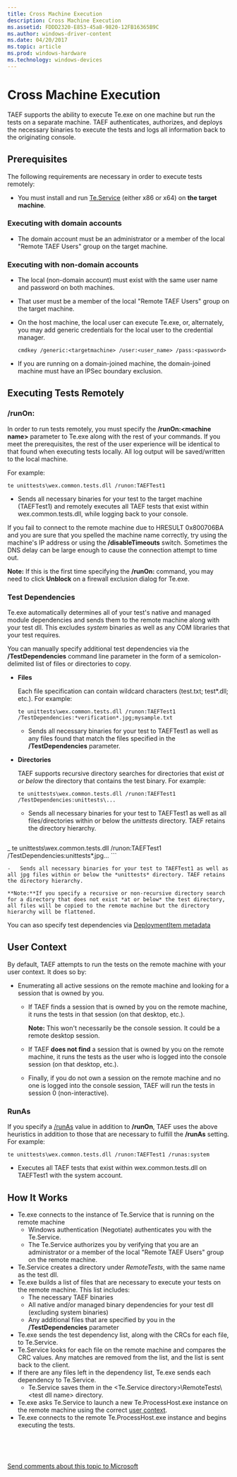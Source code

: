 ```yaml
---
title: Cross Machine Execution
description: Cross Machine Execution
ms.assetid: FDDD2320-E853-45a8-9820-12FB16365B9C
ms.author: windows-driver-content
ms.date: 04/20/2017
ms.topic: article
ms.prod: windows-hardware
ms.technology: windows-devices
---
```


# Cross Machine Execution


TAEF supports the ability to execute Te.exe on one machine but run the tests on a separate machine. TAEF authenticates, authorizes, and deploys the necessary binaries to execute the tests and logs all information back to the originating console.

## <span id="Prerequisites"></span><span id="prerequisites"></span><span id="PREREQUISITES"></span>Prerequisites


The following requirements are necessary in order to execute tests remotely:

-   You must install and run [Te.Service](te-service.md) (either x86 or x64) on **the target machine**.

### <span id="Executing_with_domain_accounts"></span><span id="executing_with_domain_accounts"></span><span id="EXECUTING_WITH_DOMAIN_ACCOUNTS"></span>Executing with domain accounts

-   The domain account must be an administrator or a member of the local "Remote TAEF Users" group on the target machine.

### <span id="Executing_with_non-domain_accounts"></span><span id="executing_with_non-domain_accounts"></span><span id="EXECUTING_WITH_NON-DOMAIN_ACCOUNTS"></span>Executing with non-domain accounts

-   The local (non-domain account) must exist with the same user name and password on both machines.
-   That user must be a member of the local "Remote TAEF Users" group on the target machine.
-   On the host machine, the local user can execute Te.exe, or, alternately, you may add generic credentials for the local user to the credential manager.

    ``` syntax
    cmdkey /generic:<targetmachine> /user:<user_name> /pass:<password>
    ```

-   If you are running on a domain-joined machine, the domain-joined machine must have an IPSec boundary exclusion.

## <span id="Executing_Tests_Remotely"></span><span id="executing_tests_remotely"></span><span id="EXECUTING_TESTS_REMOTELY"></span>Executing Tests Remotely


### <span id="_runOn_"></span><span id="_runon_"></span><span id="_RUNON_"></span>/runOn:

In order to run tests remotely, you must specify the **/runOn:&lt;machine name&gt;** parameter to Te.exe along with the rest of your commands. If you meet the prerequisites, the rest of the user experience will be identical to that found when executing tests locally. All log output will be saved/written to the local machine.

For example:

``` syntax
te unittests\wex.common.tests.dll /runon:TAEFTest1
```

-   Sends all necessary binaries for your test to the target machine (TAEFTest1) and remotely executes all TAEF tests that exist within wex.common.tests.dll, while logging back to your console.

If you fail to connect to the remote machine due to HRESULT 0x800706BA and you are sure that you spelled the machine name correctly, try using the machine's IP address or using the **/disableTimeouts** switch. Sometimes the DNS delay can be large enough to cause the connection attempt to time out.

**Note:** If this is the first time specifying the **/runOn:** command, you may need to click **Unblock** on a firewall exclusion dialog for Te.exe.

### <span id="Test_Dependencies"></span><span id="test_dependencies"></span><span id="TEST_DEPENDENCIES"></span>Test Dependencies

Te.exe automatically determines all of your test's native and managed module dependencies and sends them to the remote machine along with your test dll. This excludes *system* binaries as well as any COM libraries that your test requires.

You can manually specify additional test dependencies via the **/TestDependencies** command line parameter in the form of a semicolon-delimited list of files or directories to copy.

-   **Files**

    Each file specification can contain wildcard characters (test.txt; test\*.dll; etc.). For example:

    ``` syntax
    te unittests\wex.common.tests.dll /runon:TAEFTest1 /TestDependencies:*verification*.jpg;mysample.txt
    ```
    -   Sends all necessary binaries for your test to TAEFTest1 as well as any files found that match the files specified in the **/TestDependencies** parameter.
-   **Directories**

    TAEF supports recursive directory searches for directories that exist *at or below* the directory that contains the test binary. For example:

    ``` syntax
    te unittests\wex.common.tests.dll /runon:TAEFTest1 /TestDependencies:unittests\...
    ```

    -   Sends all necessary binaries for your test to TAEFTest1 as well as all files/directories within or below the *unittests* directory. TAEF retains the directory hierarchy.

    ``` syntax
_    te unittests\wex.common.tests.dll /runon:TAEFTest1 /TestDependencies:unittests\*.jpg...
    ```

    -   Sends all necessary binaries for your test to TAEFTest1 as well as all jpg files within or below the *unittests* directory. TAEF retains the directory hierarchy.

    **Note:**If you specify a recursive or non-recursive directory search for a directory that does not exist *at or below* the test directory, all files will be copied to the remote machine but the directory hierarchy will be flattened.

You can aso specify test dependencies via [DeploymentItem metadata](deploymentitem-metadata.md)

## User Context 


By default, TAEF attempts to run the tests on the remote machine with your user context. It does so by:

-   Enumerating all active sessions on the remote machine and looking for a session that is owned by you.
    -   If TAEF finds a session that is owned by you on the remote machine, it runs the tests in that session (on that desktop, etc.).

        **Note:** This won't necessarily be the console session. It could be a remote desktop session.

    -   If TAEF **does not find** a session that is owned by you on the remote machine, it runs the tests as the user who is logged into the console session (on that desktop, etc.).
    -   Finally, if you do not own a session on the remote machine and no one is logged into the console session, TAEF will run the tests in session 0 (non-interactive).

### <span id="RunAs"></span><span id="runas"></span><span id="RUNAS"></span>RunAs

If you specify a [/runAs](runas.md) value in addition to **/runOn**, TAEF uses the above heuristics in addition to those that are necessary to fulfill the **/runAs** setting. For example:

``` syntax
te unittests\wex.common.tests.dll /runon:TAEFTest1 /runas:system
```

-   Executes all TAEF tests that exist within wex.common.tests.dll on TAEFTest1 with the system account.

## <span id="How_It_Works"></span><span id="how_it_works"></span><span id="HOW_IT_WORKS"></span>How It Works


-   Te.exe connects to the instance of Te.Service that is running on the remote machine
    -   Windows authentication (Negotiate) authenticates you with the Te.Service.
    -   The Te.Service authorizes you by verifying that you are an administrator or a member of the local "Remote TAEF Users" group on the remote machine.
-   Te.Service creates a directory under *RemoteTests*, with the same name as the test dll.
-   Te.exe builds a list of files that are necessary to execute your tests on the remote machine. This list includes:
    -   The necessary TAEF binaries
    -   All native and/or managed binary dependencies for your test dll (excluding system binaries)
    -   Any additional files that are specified by you in the **/TestDependencies** parameter
-   Te.exe sends the test dependency list, along with the CRCs for each file, to Te.Service.
-   Te.Service looks for each file on the remote machine and compares the CRC values. Any matches are removed from the list, and the list is sent back to the client.
-   If there are any files left in the dependency list, Te.exe sends each dependency to Te.Service.
    -   Te.Service saves them in the &lt;Te.Service directory&gt;\\RemoteTests\\&lt;test dll name&gt; directory.
-   Te.exe asks Te.Service to launch a new Te.ProcessHost.exe instance on the remote machine using the correct [user context](#user-context).
-   Te.exe connects to the remote Te.ProcessHost.exe instance and begins executing the tests.

 

 

[Send comments about this topic to Microsoft](mailto:wsddocfb@microsoft.com?subject=Documentation%20feedback%20[taef\taef]:%20Cross%20Machine%20Execution%20%20RELEASE:%20%289/12/2016%29&body=%0A%0APRIVACY%20STATEMENT%0A%0AWe%20use%20your%20feedback%20to%20improve%20the%20documentation.%20We%20don't%20use%20your%20email%20address%20for%20any%20other%20purpose,%20and%20we'll%20remove%20your%20email%20address%20from%20our%20system%20after%20the%20issue%20that%20you're%20reporting%20is%20fixed.%20While%20we're%20working%20to%20fix%20this%20issue,%20we%20might%20send%20you%20an%20email%20message%20to%20ask%20for%20more%20info.%20Later,%20we%20might%20also%20send%20you%20an%20email%20message%20to%20let%20you%20know%20that%20we've%20addressed%20your%20feedback.%0A%0AFor%20more%20info%20about%20Microsoft's%20privacy%20policy,%20see%20http://privacy.microsoft.com/default.aspx. "Send comments about this topic to Microsoft")




